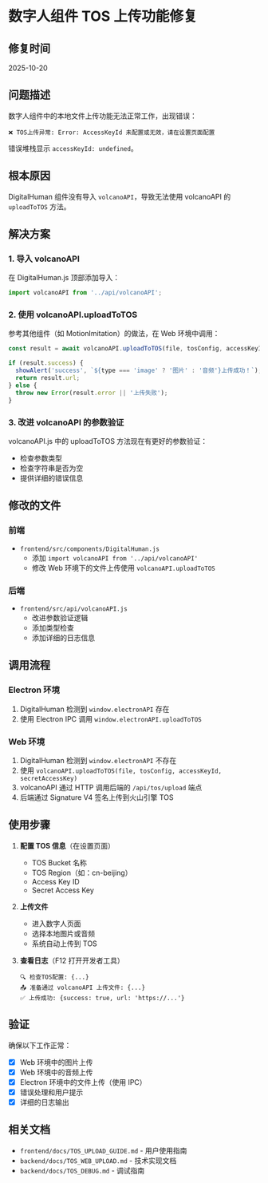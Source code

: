 # 数字人组件 TOS 上传功能修复

## 修复时间
2025-10-20

## 问题描述

数字人组件中的本地文件上传功能无法正常工作，出现错误：
```
❌ TOS上传异常: Error: AccessKeyId 未配置或无效，请在设置页面配置
```

错误堆栈显示 `accessKeyId: undefined`。

## 根本原因

DigitalHuman 组件没有导入 `volcanoAPI`，导致无法使用 volcanoAPI 的 `uploadToTOS` 方法。

## 解决方案

### 1. 导入 volcanoAPI

在 DigitalHuman.js 顶部添加导入：
```javascript
import volcanoAPI from '../api/volcanoAPI';
```

### 2. 使用 volcanoAPI.uploadToTOS

参考其他组件（如 MotionImitation）的做法，在 Web 环境中调用：
```javascript
const result = await volcanoAPI.uploadToTOS(file, tosConfig, accessKeyId, secretAccessKey);

if (result.success) {
  showAlert('success', `${type === 'image' ? '图片' : '音频'}上传成功！`);
  return result.url;
} else {
  throw new Error(result.error || '上传失败');
}
```

### 3. 改进 volcanoAPI 的参数验证

volcanoAPI.js 中的 uploadToTOS 方法现在有更好的参数验证：
- 检查参数类型
- 检查字符串是否为空
- 提供详细的错误信息

## 修改的文件

### 前端
- `frontend/src/components/DigitalHuman.js`
  - 添加 `import volcanoAPI from '../api/volcanoAPI'`
  - 修改 Web 环境下的文件上传使用 `volcanoAPI.uploadToTOS`

### 后端
- `frontend/src/api/volcanoAPI.js`
  - 改进参数验证逻辑
  - 添加类型检查
  - 添加详细的日志信息

## 调用流程

### Electron 环境
1. DigitalHuman 检测到 `window.electronAPI` 存在
2. 使用 Electron IPC 调用 `window.electronAPI.uploadToTOS`

### Web 环境
1. DigitalHuman 检测到 `window.electronAPI` 不存在
2. 使用 `volcanoAPI.uploadToTOS(file, tosConfig, accessKeyId, secretAccessKey)`
3. volcanoAPI 通过 HTTP 调用后端的 `/api/tos/upload` 端点
4. 后端通过 Signature V4 签名上传到火山引擎 TOS

## 使用步骤

1. **配置 TOS 信息**（在设置页面）
   - TOS Bucket 名称
   - TOS Region（如：cn-beijing）
   - Access Key ID
   - Secret Access Key

2. **上传文件**
   - 进入数字人页面
   - 选择本地图片或音频
   - 系统自动上传到 TOS

3. **查看日志**（F12 打开开发者工具）
   ```
   🔍 检查TOS配置: {...}
   📤 准备通过 volcanoAPI 上传文件: {...}
   ✅ 上传成功: {success: true, url: 'https://...'}
   ```

## 验证

确保以下工作正常：

- [x] Web 环境中的图片上传
- [x] Web 环境中的音频上传
- [x] Electron 环境中的文件上传（使用 IPC）
- [x] 错误处理和用户提示
- [x] 详细的日志输出

## 相关文档

- `frontend/docs/TOS_UPLOAD_GUIDE.md` - 用户使用指南
- `backend/docs/TOS_WEB_UPLOAD.md` - 技术实现文档
- `backend/docs/TOS_DEBUG.md` - 调试指南
